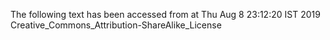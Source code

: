 The following text has been accessed from at Thu Aug 8 23:12:20 IST 2019
Creative_Commons_Attribution-ShareAlike_License
